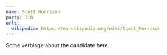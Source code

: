 ```yaml
---
name: Scott Morrison
party: lib
urls:
  wikipedia: https://en.wikipedia.org/wiki/Scott_Morrison
---
```

Some verbiage about the candidate here.
